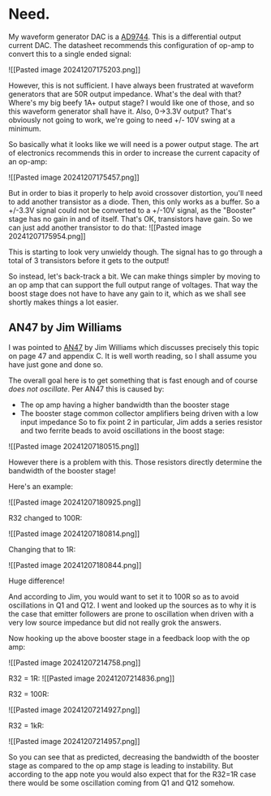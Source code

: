 
# Need.

My waveform generator DAC is a [AD9744](https://www.analog.com/media/en/technical-documentation/data-sheets/AD9744.pdf). This is a differential output current DAC. The datasheet recommends this configuration of op-amp to convert this to a single ended signal:

![[Pasted image 20241207175203.png]]

However, this is not sufficient. I have always been frustrated at waveform generators that are 50R output impedance. What's the deal with that? Where's my big beefy 1A+ output stage? I would like one of those, and so this waveform generator shall have it. Also, 0->3.3V output? That's obviously not going to work, we're going to need +/- 10V swing at a minimum. 

So basically what it looks like we will need is a power output stage. The art of electronics recommends this in order to increase the current capacity of an op-amp:

![[Pasted image 20241207175457.png]]

But in order to bias it properly to help avoid crossover distortion, you'll need to add another transistor as a diode. Then, this only works as a buffer. So a +/-3.3V signal could not be converted to a +/-10V signal, as the "Booster" stage has no gain in and of itself.
That's OK, transistors have gain. So we can just add another transistor to do that:
![[Pasted image 20241207175954.png]]

This is starting to look very unwieldy though. The signal has to go through a total of 3 transistors before it gets to the output!

So instead, let's back-track a bit. We can make things simpler by moving to an op amp that can support the full output range of voltages. That way the boost stage does not have to have any gain to it, which as we shall see shortly makes things a lot easier.

## AN47 by Jim Williams
I was pointed to [AN47](https://www.analog.com/media/en/technical-documentation/application-notes/an47fa.pdf) by Jim Williams which discusses precisely this topic on page 47 and appendix C. It is well worth reading, so I shall assume you have just gone and done so.

The overall goal here is to get something that is fast enough and of course _does not oscillate_. Per AN47 this is caused by:
- The op amp having a higher bandwidth than the booster stage
- The booster stage common collector amplifiers being driven with a low input impedance
So to fix point 2 in particular, Jim adds a series resistor and two ferrite beads to avoid oscillations in the boost stage:

![[Pasted image 20241207180515.png]]

However there is a problem with this. Those resistors directly determine the bandwidth of the booster stage!

Here's an example:

![[Pasted image 20241207180925.png]]

R32 changed to 100R:

![[Pasted image 20241207180814.png]]

Changing that to 1R:

![[Pasted image 20241207180844.png]]

Huge difference!

And according to Jim, you would want to set it to 100R so as to avoid oscillations in Q1 and Q12. I went and looked up the sources as to why it is the case that emitter followers are prone to oscillation when driven with a very low source impedance but did not really grok the answers.

Now hooking up the above booster stage in a feedback loop with the op amp:

![[Pasted image 20241207214758.png]]

R32 = 1R:
![[Pasted image 20241207214836.png]]

R32 = 100R:

![[Pasted image 20241207214927.png]]

R32 = 1kR:

![[Pasted image 20241207214957.png]]

So you can see that as predicted, decreasing the bandwidth of the booster stage as compared to the op amp stage is leading to instability. But according to the app note you would also expect that for the R32=1R case there would be some oscillation coming from Q1 and Q12 somehow.
